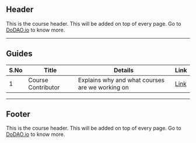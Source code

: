## Header
This is the course header. This will be added on top of every page. Go to [DoDAO.io](https://www.dodao.io) to know more.

---

## Guides

| S.No        | Title       |  Details  |  Link  |
| ----------- | ----------- |----------- | ----------- |
| 1      | Course Contributor | Explains why and what courses are we working on |  [Link](generated/markdown/course-contributor.md) |

---
## Footer
This is the course header. This will be added on top of every page. Go to [DoDAO.io](https://www.dodao.io) to know more.
 